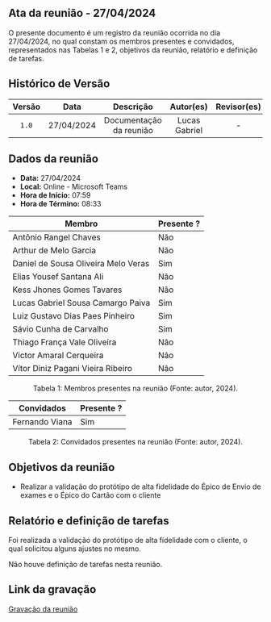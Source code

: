 ## Ata da reunião - 27/04/2024

O presente documento é um registro da reunião ocorrida no dia 27/04/2024, no qual constam os membros presentes e convidados, representados nas Tabelas 1 e 2, objetivos da reunião, relatório e definição de tarefas.</p>

## Histórico de Versão

| Versão |    Data    |        Descrição        |   Autor(es)   | Revisor(es) |
| :----: | :--------: | :---------------------: | :-----------: | :---------: |
| `1.0`  | 27/04/2024 | Documentação da reunião | Lucas Gabriel |      -      |

## Dados da reunião

- **Data:** 27/04/2024
- **Local:** Online - Microsoft Teams
- **Hora de Início:** 07:59
- **Hora de Término:** 08:33

| Membro                              | Presente ? |
| ----------------------------------- | ---------- |
| Antônio Rangel Chaves               | Não        |
| Arthur de Melo Garcia               | Não        |
| Daniel de Sousa Oliveira Melo Veras | Sim        |
| Elias Yousef Santana Ali            | Não        |
| Kess Jhones Gomes Tavares           | Não        |
| Lucas Gabriel Sousa Camargo Paiva   | Sim        |
| Luiz Gustavo Dias Paes Pinheiro     | Sim        |
| Sávio Cunha de Carvalho             | Sim        |
| Thiago França Vale Oliveira         | Não        |
| Victor Amaral Cerqueira             | Não        |
| Vítor Diniz Pagani Vieira Ribeiro   | Não        |
<div style="text-align: center">
<p> Tabela 1: Membros presentes na reunião (Fonte: autor, 2024). </p>
</div>

| Convidados          | Presente ? |
| ------------------- | ---------- |
| Fernando Viana      | Sim        |

<div style="text-align: center">
<p> Tabela 2: Convidados presentes na reunião (Fonte: autor, 2024). </p>
</div>

## Objetivos da reunião

- Realizar a validação do protótipo de alta fidelidade do Épico de Envio de exames e o Épico do Cartão com o cliente

## Relatório e definição de tarefas

Foi realizada a validação do protótipo de alta fidelidade com o cliente, o qual solicitou alguns ajustes no mesmo.

Não houve definição de tarefas nesta reunião.

## Link da gravação

[Gravação da reunião](https://youtu.be/Eynu7nJD178)